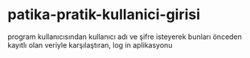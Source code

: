 # patika-pratik-kullanici-girisi
program kullanıcısından kullanıcı adı ve şifre isteyerek bunları önceden kayıtlı olan veriyle karşılaştıran, log in aplikasyonu 
